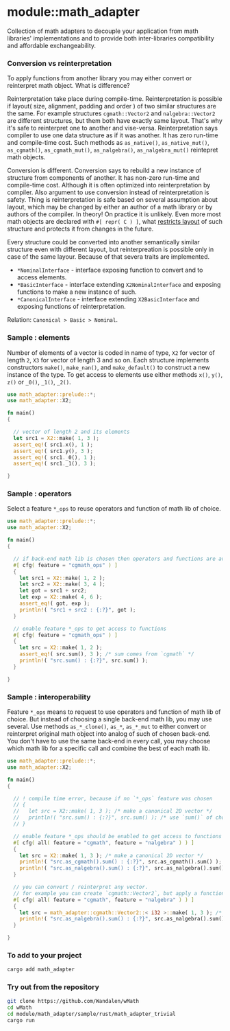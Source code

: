 # module::math_adapter

Collection of math adapters to decouple your application from math libraries' implementations and to provide both inter-libraries compatibility and affordable exchangeability.

<!-- xxx : mention adapter pattern -->
<!-- xxx : describe process of choosing back-end math lib -->
<!-- xxx : explain nominal/basic/canonical difference -->
<!-- qqq : add readme for each sample with short explanation. make sure code frome sample run during test -->
<!-- xxx : define math object -->

### Conversion vs reinterpretation

To apply functions from another library you may either convert or reinterpret math object. What is difference?

Reinterpretation take place during compile-time. Reinterpretation is possible if layout( size, alignment, padding and order ) of two similar structures are the same. For example structures `cgmath::Vector2` and `nalgebra::Vector2` are different structures, but them both have exactly same layout. That's why it's safe to reinterpret one to another and vise-versa. Reinterpretation says compiler to use one data structure as if it was another. It has zero run-time and compile-time cost. Such methods as `as_native()`, `as_native_mut()`, `as_cgmath()`, `as_cgmath_mut()`, `as_nalgebra()`, `as_nalgebra_mut()` reintepret math objects.

Conversion is different. Conversion says to rebuild a new instance of structure from components of another. It has non-zero run-time and compile-time cost. Although it is often optimized into reinterpretation by compiler. Also argument to use conversion instead of reinterpretation is safety. Thing is reinterpretation is safe based on several assumption about layout, which may be changed by either an author of a math library or by authors of the compiler. In theory! On practice it is unlikely. Even more most math objects are declared with `#[ repr( C ) ]`, what [restricts layout](https://doc.rust-lang.org/nomicon/other-reprs.html#reprc) of such structure and protects it from changes in the future.

Every structure could be converted into another semantically similar structure even with different layout, but reinterpreation is possible only in case of the same layour. Because of that severa traits are implemented.

- `*NominalInterface` - interface exposing function to convert and to access elements.
- `*BasicInterface` - interface extending `X2NominalInterface` and exposing functions to make a new instance of such.
- `*CanonicalInterface` - interface extending `X2BasicInterface` and exposing functions of reinterpretation.

Relation: `Canonical > Basic > Nominal`.


### Sample : elements

Number of elements of a vector is coded in name of type, `X2` for vector of length `2`, `X3` for vector of length 3 and so on. Each structure implements constructors `make()`, `make_nan()`, and `make_default()` to construct a new instance of the type. To get access to elements use either methods `x()`, `y()`, `z()` or `_0()`, `_1()`, `_2()`.

```rust
use math_adapter::prelude::*;
use math_adapter::X2;

fn main()
{

  // vector of length 2 and its elements
  let src1 = X2::make( 1, 3 );
  assert_eq!( src1.x(), 1 );
  assert_eq!( src1.y(), 3 );
  assert_eq!( src1._0(), 1 );
  assert_eq!( src1._1(), 3 );

}

```

### Sample : operators

Select a feature `*_ops` to reuse operators and function of math lib of choice.

```rust
use math_adapter::prelude::*;
use math_adapter::X2;

fn main()
{

  // if back-end math lib is chosen then operators and functions are available
  #[ cfg( feature = "cgmath_ops" ) ]
  {
    let src1 = X2::make( 1, 2 );
    let src2 = X2::make( 3, 4 );
    let got = src1 + src2;
    let exp = X2::make( 4, 6 );
    assert_eq!( got, exp );
    println!( "src1 + src2 : {:?}", got );
  }

  // enable feature *_ops to get access to functions
  #[ cfg( feature = "cgmath_ops" ) ]
  {
    let src = X2::make( 1, 2 );
    assert_eq!( src.sum(), 3 ); /* sum comes from `cgmath` */
    println!( "src.sum() : {:?}", src.sum() );
  }

}
```

### Sample : interoperability

Feature `*_ops` means to request to use operators and function of math lib of choice. But instead of choosing a single back-end math lib, you may use several. Use methods `as_*_clone()`, `as_*`, `as_*_mut` to either convert or reinterpret original math object into analog of such of chosen back-end. You don't have to use the same back-end in every call, you may choose which math lib for a specific call and combine the best of each math lib.

```rust
use math_adapter::prelude::*;
use math_adapter::X2;

fn main()
{

  // ! compile time error, because if no `*_ops` feature was chosen
  // {
  //   let src = X2::make( 1, 3 ); /* make a canonical 2D vector */
  //   println!( "src.sum() : {:?}", src.sum() ); /* use `sum()` of chosen math lib back-end */
  // }

  // enable feature *_ops should be enabled to get access to functions
  #[ cfg( all( feature = "cgmath", feature = "nalgebra" ) ) ]
  {
    let src = X2::make( 1, 3 ); /* make a canonical 2D vector */
    println!( "src.as_cgmath().sum() : {:?}", src.as_cgmath().sum() ); /* use `sum()` of `cgmath` */
    println!( "src.as_nalgebra().sum() : {:?}", src.as_nalgebra().sum() ); /* use `sum()` of `nalgebra` */
  }

  // you can convert / reinterpret any vector.
  // for example you can create `cgmath::Vector2`, but apply a function of `nalgebra::Vector2`
  #[ cfg( all( feature = "cgmath", feature = "nalgebra" ) ) ]
  {
    let src = math_adapter::cgmath::Vector2::< i32 >::make( 1, 3 ); /* make a `cgmath` 2D vector */
    println!( "src.as_nalgebra().sum() : {:?}", src.as_nalgebra().sum() ); /* use `sum()` of `nalgebra` */
  }

}
```

### To add to your project

```sh
cargo add math_adapter
```

### Try out from the repository

```sh
git clone https://github.com/Wandalen/wMath
cd wMath
cd module/math_adapter/sample/rust/math_adapter_trivial
cargo run
```

<!-- xxx : implement `make_nan()`, and `make_default()` -->
<!-- xxx : implement print trait -->

